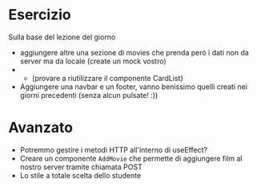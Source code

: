 # Esercizio 
Sulla base del lezione del giorno
- aggiungere altre una sezione di movies che prenda però i dati non da server ma da locale (create un mock vostro)
- - (provare a riutilizzare il componente CardList)
- Aggiungere una navbar e un footer, vanno benissimo quelli creati nei giorni precedenti (senza alcun pulsate! :))


# Avanzato
- Potremmo gestire i metodi HTTP all'interno di useEffect?
- Creare un componente `AddMovie` che permette di aggiungere film al nostro server tramite chiamata POST
- Lo stile a totale scelta dello studente
